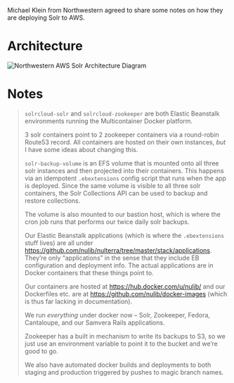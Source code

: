 Michael Klein from Northwestern agreed to share some notes on how they are deploying Solr to AWS.

# Architecture

![Northwestern AWS Solr Architecture Diagram](https://user-images.githubusercontent.com/131982/42899244-4d1b3ece-8a7a-11e8-8b55-579c24757b3f.png)

# Notes

> `solrcloud-solr` and `solrcloud-zookeeper` are both Elastic Beanstalk environments running the Multicontainer Docker platform.
> 
> 3 solr containers point to 2 zookeeper containers via a round-robin Route53 record. All containers are hosted on their own instances, _but_ I have some ideas about changing this.
> 
> `solr-backup-volume` is an EFS volume that is mounted onto all three solr instances and then projected into their containers. This happens via an idempotent `.ebextensions` config script that runs when the app is deployed. Since the same volume is visible to all three solr containers, the Solr Collections API can be used to backup and restore collections.
>
> The volume is also mounted to our bastion host, which is where the cron job runs that performs our twice daily solr backups.
> 
> Our Elastic Beanstalk applications (which is where the `.ebextensions` stuff lives) are all under https://github.com/nulib/nulterra/tree/master/stack/applications. They’re only “applications” in the sense that they include EB configuration and deployment info. The actual applications are in Docker containers that these things point to.
> 
> Our containers are hosted at https://hub.docker.com/u/nulib/ and our Dockerfiles etc. are at https://github.com/nulib/docker-images (which is thus far lacking in documentation).
> 
> We run _everything_ under docker now – Solr, Zookeeper, Fedora, Cantaloupe, and our Samvera Rails applications.
> 
> Zookeeper has a built in mechanism to write its backups to S3, so we just use an environment variable to point it to the bucket and we’re good to go.
> 
> We also have automated docker builds and deployments to both staging and production triggered by pushes to magic branch names.
